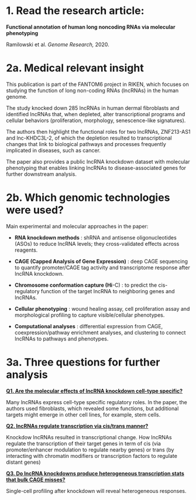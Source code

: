 # 1. Read the research article:

**Functional annotation of human long noncoding RNAs via molecular
phenotyping**

Ramilowski et al. *Genome Research,* 2020.

# 2a. Medical relevant insight

This publication is part of the FANTOM6 project in RIKEN, which focuses
on studying the function of long non-coding RNAs (lncRNAs) in the human
genome.

The study knocked down 285 lncRNAs in human dermal fibroblasts and
identified lncRNAs that, when depleted, alter transcriptional programs
and cellular behaviors (proliferation, morphology, senescence-like
signatures).

The authors then highlight the functional roles for two lncRNAs,
ZNF213-AS1 and lnc-KHDC3L-2, of which the depletion resulted to
transcriptional changes that link to biological pathways and processes
frequently implicated in diseases, such as cancer.

The paper also provides a public lncRNA knockdown dataset with molecular
phenotyping that enables linking lncRNAs to disease-associated genes for
further downstream analysis.

# 2b. Which genomic technologies were used?

Main experimental and molecular approaches in the paper:

-   **RNA knockdown methods** : shRNA and antisense oligonucleotides
    (ASOs) to reduce lncRNA levels; they cross-validated effects across
    reagents.

-   **CAGE (Capped Analysis of Gene Expression)** : deep CAGE sequencing
    to quantify promoter/CAGE tag activity and transcriptome response
    after lncRNA knockdown.

-   **Chromosome conformation capture (Hi**-C) : to predict the
    cis-regulatory function of the target lncRNA to neighboring genes
    and lncRNAs.

-   **Cellular phenotyping** : wound healing assay, cell proliferation
    assay and morphological profiling to capture visible/cellular
    phenotypes.

-   **Computational analyses** : differential expression from CAGE,
    coexpression/pathway enrichment analyses, and clustering to connect
    lncRNAs to pathways and phenotypes.

# 3a. Three questions for further analysis

<u>**Q1. Are the molecular effects of lncRNA knockdown cell-type
specific?**</u>

Many lncRNAs express cell-type specific regulatory roles. In the paper,
the authors used fibroblasts, which revealed some functions, but
additional targets might emerge in other cell lines, for example, stem
cells.

<u>**Q2. lncRNAs regulate transcription via cis/trans manner?**</u>

Knockdow lncRNAs resulted in transcriptional change. How lncRNAs
regulate the transcription of their target genes in term of cis (via
promoter/enhancer modulation to regulate nearby genes) or trans (by
interacting with chromatin modifiers or transcription factors to
regulate distant genes)

<u>**Q3. Do lncRNA knockdowns produce heterogeneous transcription stats
that bulk CAGE misses?**</u>

Single-cell profiling after knockdown will reveal heterogeneous
responses.
